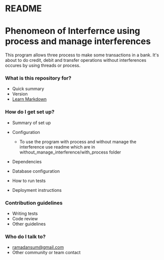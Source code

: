 # README #

# Phenomeon of Interfernce using process and manage interferences

This program allows three process to make some transactions in a bank.
It's about to do credit, debit and transfer operations without interferences occures by using threads or process.


### What is this repository for? ###

* Quick summary
* Version
* [Learn Markdown](https://bitbucket.org/tutorials/markdowndemo)

### How do I get set up? ###

* Summary of set up
 
* Configuration
   + To use the program with process and without manage the interference use readme which are in without_manage_interference/with_process folder

* Dependencies
* Database configuration
* How to run tests
* Deployment instructions

### Contribution guidelines ###

* Writing tests
* Code review
* Other guidelines

### Who do I talk to? ###

* ramadansum@gmail.com
* Other community or team contact